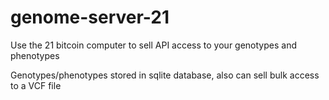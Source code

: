 # genome-server-21

Use the 21 bitcoin computer to sell API access to your genotypes and phenotypes


Genotypes/phenotypes stored in sqlite database, also can sell bulk access to a VCF file
